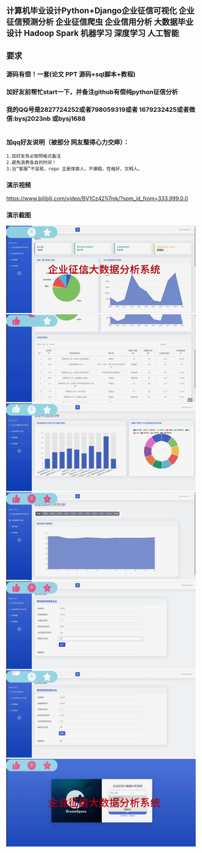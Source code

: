 ## 计算机毕业设计Python+Django企业征信可视化 企业征信预测分析 企业征信爬虫 企业信用分析 大数据毕业设计 Hadoop Spark 机器学习 深度学习 人工智能

## 要求
### 源码有偿！一套(论文 PPT 源码+sql脚本+教程)

### 
### 加好友前帮忙start一下，并备注github有偿纯python征信分析
### 我的QQ号是2827724252或者798059319或者 1679232425或者微信:bysj2023nb 或bysj1688

# 

### 加qq好友说明（被部分 网友整得心力交瘁）：
    1.加好友务必按照格式备注
    2.避免浪费各自的时间！
    3.当“客服”不容易，repo 主是体面人，不爆粗，性格好，文明人。
	
	

### 演示视频
https://www.bilibili.com/video/BV1Cz421i7mk/?spm_id_from=333.999.0.0

### 演示截图
![](1.png)
![](2.png)
![](3.png)
![](4.png)
![](5.png)
![](6.png)
![](7.png)


